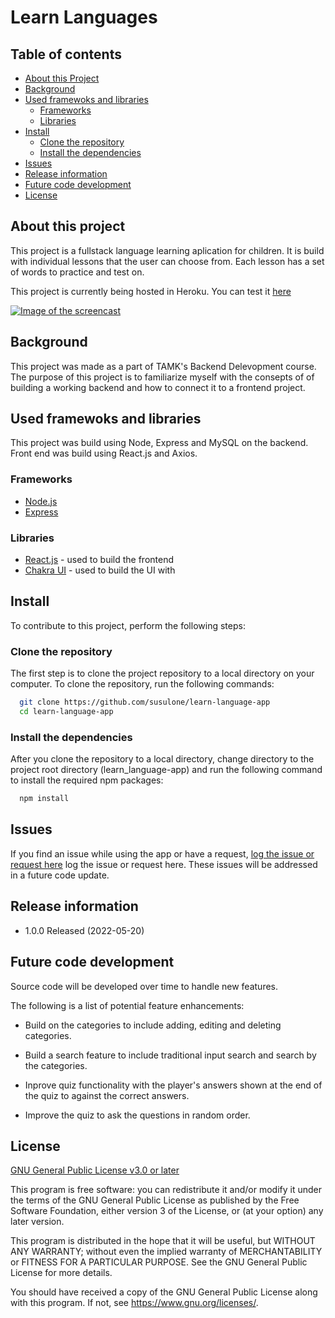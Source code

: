# Learn Languages

## Table of contents

- [About this Project](#about)
- [Background](#background)
- [Used framewoks and libraries](#frameworks-libraries)
  - [Frameworks](#frameworks)
  - [Libraries](#libraries)
- [Install](#install)
  - [Clone the repository](#clone)
  - [Install the dependencies](#dependencies)
- [Issues](#issues)
- [Release information](#releases)
- [Future code development](#future-dev)
- [License](#license)

## About this project<a name="about"></a>

This project is a fullstack language learning aplication for children. It is build with individual lessons that the user can choose from. Each lesson has a set of words to practice and test on.

This project is currently being hosted in Heroku. You can test it [here](https://tranquil-reaches-86519.herokuapp.com/)

[![Image of the screencast](https://img.youtube.com/vi/DyoGnd4vMrM/0.jpg)](https://www.youtube.com/watch?v=DyoGnd4vMrM)

## Background<a name="background"></a>

This project was made as a part of TAMK's Backend Delevopment course. The purpose of this project is to familiarize myself with the consepts of of building a working backend and how to connect it to a frontend project.

## Used framewoks and libraries<a name= "frameworks-libraries"></a>

This project was build using Node, Express and MySQL on the backend.
Front end was build using React.js and Axios.

### Frameworks<a name= "frameworks"></a>

- [Node.js](https://nodejs.org/en/)
- [Express](https://expressjs.com/)

### Libraries<a name= "libraries"></a>

- [React.js](https://reactjs.org/ "reactjs") - used to build the frontend
- [Chakra UI](https://chakra-ui.com/ "chakra-ui") - used to build the UI with

## Install <a name="install"></a>

To contribute to this project, perform the following steps:

### Clone the repository<a name="clone"></a>

The first step is to clone the project repository to a local directory on your computer. To clone the repository, run the following commands:

```bash
  git clone https://github.com/susulone/learn-language-app
  cd learn-language-app
```

### Install the dependencies<a name="dependencies"></a>

After you clone the repository to a local directory, change directory to the project root directory (learn_language-app) and run the following command to install the required npm packages:

```bash
  npm install
```

## Issues<a name= "issues"></a>

If you find an issue while using the app or have a request, [log the issue or request here](https://github.com/susulone/learn-languages-app/issues) log the issue or request here. These issues will be addressed in a future code update.

## Release information<a name= "releases"></a>

- 1.0.0 Released (2022-05-20)

## Future code development<a name= "future-dev"></a>

Source code will be developed over time to handle new features.

The following is a list of potential feature enhancements:

- Build on the categories to include adding, editing and deleting categories.

- Build a search feature to include traditional input search and search by the categories.

- Inprove quiz functionality with the player's answers shown at the end of the quiz to against the correct answers.

- Improve the quiz to ask the questions in random order.

## License<a name="license"></a>

[GNU General Public License v3.0 or later](https://www.gnu.org/licenses/gpl-3.0.html)

This program is free software: you can redistribute it and/or modify it under the terms of the GNU General Public License as published by the Free Software Foundation, either version 3 of the License, or (at your option) any later version.

This program is distributed in the hope that it will be useful, but WITHOUT ANY WARRANTY; without even the implied warranty of MERCHANTABILITY or FITNESS FOR A PARTICULAR PURPOSE. See the GNU General Public License for more details.

You should have received a copy of the GNU General Public License along with this program. If not, see <https://www.gnu.org/licenses/>.
